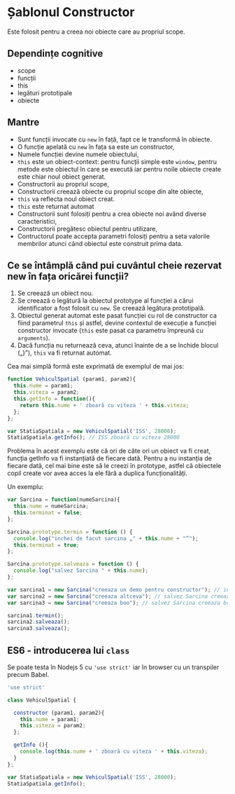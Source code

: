 # Șablonul Constructor

Este folosit pentru a creea noi obiecte care au propriul scope.

## Dependințe cognitive
- scope
- funcții
- this
- legături prototipale
- obiecte

## Mantre

- Sunt funcții invocate cu `new` în față, fapt ce le transformă în obiecte.
- O funcție apelată cu ```new``` în fața sa este un constructor,
- Numele funcției devine numele obiectului,
- `this` este un obiect-context: pentru funcții simple este `window`, pentru metode este obiectul în care se execută iar pentru noile obiecte create este chiar noul obiect generat. 
- Constructorii au propriul scope,
- Constructorii creează obiecte cu propriul scope din alte obiecte,
- `this` va reflecta noul obiect creat.
- `this` este returnat automat
- Constructorii sunt folosiți pentru a crea obiecte noi având diverse caracteristici,
- Constructorii pregătesc obiectul pentru utilizare,
- Contructorul poate accepta parametri folosiți pentru a seta valorile membrilor atunci când obiectul este construit prima data.

## Ce se întâmplă când pui cuvântul cheie rezervat new în fața oricărei funcții?

1. Se creează un obiect nou.
2. Se creează o legătură la obiectul prototype al funcției a cărui identificator a fost folosit cu ```new```. Se creează legătura prototipală.
3. Obiectul generat automat este pasat funcției cu rol de constructor ca fiind parametrul `this` și astfel, devine contextul de execuție a funcției constructor invocate (`this` este pasat ca parametru împreună cu `arguments`).
4. Dacă funcția nu returnează ceva, atunci înainte de a se închide blocul („}”), ```this``` va fi returnat automat.

Cea mai simplă formă este exprimată de exemplul de mai jos:

```javascript
function VehiculSpatial (param1, param2){
  this.nume = param1;
  this.viteza = param2;
  this.getInfo = function(){
    return this.nume + ' zboară cu viteza ' + this.viteza;
  };
};

var StatiaSpatiala = new VehiculSpatial('ISS', 28000);
StatiaSpatiala.getInfo(); // ISS zboară cu viteza 28000
```

Problema în acest exemplu este că ori de câte ori un obiect va fi creat, funcția getInfo va fi instanțiată de fiecare dată.
Pentru a nu instanția de fiecare dată, cel mai bine este să le creezi în prototype, astfel că obiectele copil create vor avea acces la ele fără a duplica funcționalități.

Un exemplu:

```javascript
var Sarcina = function(numeSarcina){
  this.nume = numeSarcina;
  this.terminat = false;
};

Sarcina.prototype.termin = function () {
  console.log("inchei de facut sarcina „" + this.nume + "”");
  this.terminat = true;
};

Sarcina.prototype.salveaza = function () {
  console.log("salvez Sarcina " + this.nume);
};

var sarcina1 = new Sarcina("creeaza un demo pentru constructor"); // inchei de facut sarcina „creeaza un demo pentru constructor”
var sarcina2 = new Sarcina("creeaza altceva"); // salvez Sarcina creeaza altceva
var sarcina3 = new Sarcina("creeaza boo"); // salvez Sarcina creeaza boo

sarcina1.termin();
sarcina2.salveaza();
sarcina3.salveaza();
```

## ES6 - introducerea lui `class`

Se poate testa în Nodejs 5 cu `'use strict'` iar în browser cu un transpiler precum Babel.

```javascript
'use strict'

class VehiculSpatial {

  constructor (param1, param2){
    this.nume = param1;
    this.viteza = param2;
  };

  getInfo (){
    console.log(this.nume + ' zboară cu viteza ' + this.viteza);
  }
};

var StatiaSpatiala = new VehiculSpatial('ISS', 28000);
StatiaSpatiala.getInfo();
```
